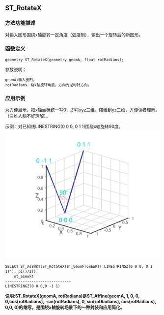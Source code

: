 ## ST_RotateX
### 方法功能描述
对输入图形围绕x轴旋转一定角度（弧度制），输出一个旋转后的新图形。
### 函数定义

```
geometry ST_RotateX(geometry geomA, float rotRadians);
```
参数说明：
    
    geomA:输入图形。
    rotRadians：绕x轴旋转角度，方向为逆时针方向。
### 应用示例
为方便展示，把x轴坐标统一写0，即将xyz三维，降维到yz二维，方便读者理解。（三维人脑不好理解）。

示例：对已知线LINESTRING(0 0 0, 0 1 1)围绕x轴旋转90度。
![](../../images/AffineTransformations/ST_RotateX.png)

```
SELECT ST_AsEWKT(ST_RotateX(ST_GeomFromEWKT('LINESTRINGZ(0 0 0, 0 1 1)'), pi()/2));
    st_asewkt
------------------------------
LINESTRINGZ(0 0 0,0 -1 1)
```

**说明:ST_RotateX(geomA, rotRadians)是ST_Affine(geomA, 1, 0, 0, 0,cos(rotRadians), -sin(rotRadians), 0, sin(rotRadians), cos(rotRadians), 0,0, 0)的缩写，是围绕x轴旋转场景下的一种封装和应用简化。**